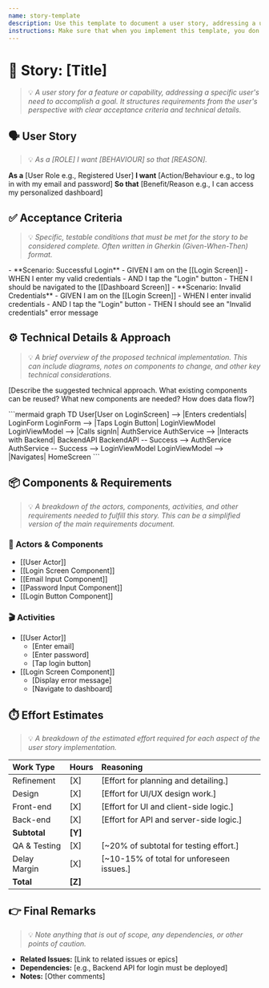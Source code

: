 ```yaml
---
name: story-template
description: Use this template to document a user story, addressing a user's need with clear acceptance criteria, technical details, and implementation path.
instructions: Make sure that when you implement this template, you don't include these instructions or any other front matter from this template in your work. Output should always and only be the markdown part outside of the front matter. Never include any tags like <example>, <commentary>, or similar tags - these serve only to increase clarity about implementation. Always use single [ ] brackets to indicate instructions the implementer should follow. When referencing other documents from this project, use wikilinks format [[filename]] to reference them. Do not include the file extension or path.
---
```

# 📒 Story: [Title]
> 💡 *A user story for a feature or capability, addressing a specific user's need to accomplish a goal. It structures requirements from the user's perspective with clear acceptance criteria and technical details.*

## 🗣️ User Story
> 💡 *As a [ROLE] I want [BEHAVIOUR] so that [REASON].*

**As a** [User Role e.g., Registered User]
**I want** [Action/Behaviour e.g., to log in with my email and password]
**So that** [Benefit/Reason e.g., I can access my personalized dashboard]

## ✅ Acceptance Criteria
> 💡 *Specific, testable conditions that must be met for the story to be considered complete. Often written in Gherkin (Given-When-Then) format.*

<example>
- **Scenario: Successful Login**
    - GIVEN I am on the [[Login Screen]]
    - WHEN I enter my valid credentials
    - AND I tap the "Login" button
    - THEN I should be navigated to the [[Dashboard Screen]]
- **Scenario: Invalid Credentials**
    - GIVEN I am on the [[Login Screen]]
    - WHEN I enter invalid credentials
    - AND I tap the "Login" button
    - THEN I should see an "Invalid credentials" error message
</example>

## ⚙️ Technical Details & Approach
> 💡 *A brief overview of the proposed technical implementation. This can include diagrams, notes on components to change, and other key technical considerations.*

[Describe the suggested technical approach. What existing components can be reused? What new components are needed? How does data flow?]

<example>
```mermaid
graph TD
    User[User on LoginScreen] --> |Enters credentials| LoginForm
    LoginForm --> |Taps Login Button| LoginViewModel
    LoginViewModel --> |Calls signIn| AuthService
    AuthService --> |Interacts with Backend| BackendAPI
    BackendAPI -- Success --> AuthService
    AuthService -- Success --> LoginViewModel
    LoginViewModel --> |Navigates| HomeScreen
```
</example>

## 📦 Components & Requirements
> 💡 *A breakdown of the actors, components, activities, and other requirements needed to fulfill this story. This can be a simplified version of the main requirements document.*

### 🧩 Actors & Components
- [[User Actor]]
- [[Login Screen Component]]
- [[Email Input Component]]
- [[Password Input Component]]
- [[Login Button Component]]

### 🎬 Activities
- [[User Actor]]
    - [Enter email]
    - [Enter password]
    - [Tap login button]
- [[Login Screen Component]]
    - [Display error message]
    - [Navigate to dashboard]

## ⏱️ Effort Estimates
> 💡 *A breakdown of the estimated effort required for each aspect of the user story implementation.*

| Work Type     | Hours | Reasoning                                    |
| :------------ | :---- | :------------------------------------------- |
| Refinement    | [X]   | [Effort for planning and detailing.]         |
| Design        | [X]   | [Effort for UI/UX design work.]              |
| Front-end     | [X]   | [Effort for UI and client-side logic.]       |
| Back-end      | [X]   | [Effort for API and server-side logic.]      |
| **Subtotal**  | **[Y]** |                                              |
| QA & Testing  | [X]   | [~20% of subtotal for testing effort.]       |
| Delay Margin  | [X]   | [~10-15% of total for unforeseen issues.]    |
| **Total**     | **[Z]** |                                              |

## 👉 Final Remarks
> 💡 *Note anything that is out of scope, any dependencies, or other points of caution.*

- **Related Issues:** [Link to related issues or epics]
- **Dependencies:** [e.g., Backend API for login must be deployed]
- **Notes:** [Other comments]